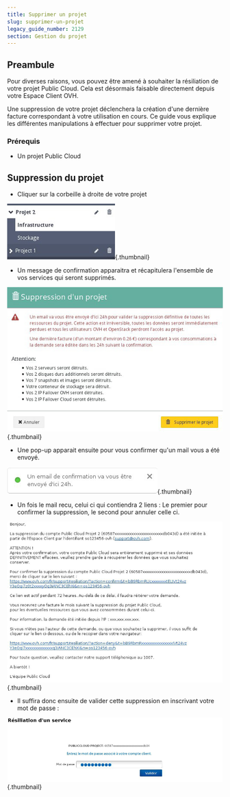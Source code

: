 ```yaml
---
title: Supprimer un projet
slug: supprimer-un-projet
legacy_guide_number: 2129
section: Gestion du projet
---
```



## Preambule
Pour diverses raisons, vous pouvez être amené à souhaiter la résiliation de votre projet Public Cloud. Cela est désormais faisable directement depuis votre Espace Client OVH.

Une suppression de votre projet déclenchera la création d'une dernière facture correspondant à votre utilisation en cours. Ce guide vous explique les différentes manipulations à effectuer pour supprimer votre projet.


### Prérequis
- Un projet Public Cloud


## Suppression du projet
- Cliquer sur la corbeille à droite de votre projet


![public-cloud](images/3960.png){.thumbnail}

- Un message de confirmation apparaitra et récapitulera l'ensemble de vos services qui seront supprimés.


![public-cloud](images/3961.png){.thumbnail}

- Une pop-up apparait ensuite pour vous confirmer qu'un mail vous a été envoyé.


![public-cloud](images/3962.png){.thumbnail}

- Un fois le mail recu, celui ci qui contiendra 2 liens : Le premier pour confirmer la suppression, le second pour annuler celle ci.


![public-cloud](images/3963.png){.thumbnail}

- Il suffira donc ensuite de valider cette suppression en inscrivant votre mot de passe :


![public-cloud](images/3964.png){.thumbnail}